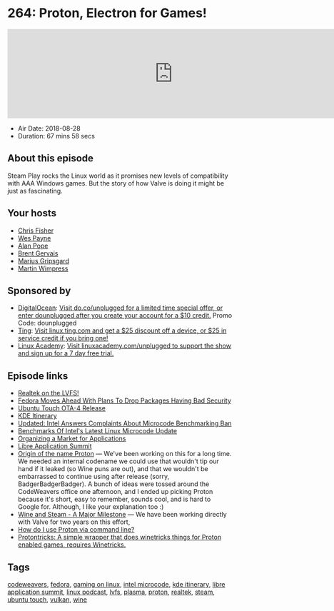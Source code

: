 # 264: Proton, Electron for Games!

<iframe src="https://player.fireside.fm/v2/RUkczH-V+2qUeIW5Q?theme=dark" width="740" height="200" frameborder="0" scrolling="no"></iframe>

* Air Date: 2018-08-28
* Duration: 67 mins 58 secs

## About this episode

Steam Play rocks the Linux world as it promises new levels of compatibility with AAA Windows games. But the story of how Valve is doing it might be just as fascinating. 

## Your hosts
* [Chris Fisher](https://linuxunplugged.com/hosts/chrislas)
* [Wes Payne](https://linuxunplugged.com/hosts/wes)
* [Alan Pope](https://linuxunplugged.com/guests/alanpope)
* [Brent Gervais](https://linuxunplugged.com/guests/brentgervais)
* [Marius Gripsgard](https://linuxunplugged.com/guests/marius)
* [Martin Wimpress](https://linuxunplugged.com/guests/martinwimpress)

## Sponsored by

  * [DigitalOcean](https://do.co/unplugged): [Visit do.co/unplugged for a limited time special offer, or enter dounplugged after you create your account for a $10 credit.](https://do.co/unplugged) Promo Code: dounplugged
  * [Ting](http://linux.ting.com): [Visit linux.ting.com and get a $25 discount off a device, or $25 in service credit if you bring one!](http://linux.ting.com)
  * [Linux Academy](http://linuxacademy.com/unplugged): [Visit linuxacademy.com/unplugged to support the show and sign up for a 7 day free trial.](http://linuxacademy.com/unplugged)



## Episode links

  * [Realtek on the LVFS!](https://blogs.gnome.org/hughsie/2018/08/27/realtek-on-the-lvfs/ "Realtek on the LVFS!")
  * [Fedora Moves Ahead With Plans To Drop Packages Having Bad Security](https://www.phoronix.com/scan.php?page=news_item&px=Fedora-FESCo-Enforcing-Security "Fedora Moves Ahead With Plans To Drop Packages Having Bad Security")
  * [Ubuntu Touch OTA-4 Release](https://ubports.com/blog/ubports-blog-1/post/ubuntu-touch-ota-4-release-166 "Ubuntu Touch OTA-4 Release")
  * [KDE Itinerary](https://www.volkerkrause.eu/2018/08/25/kde-itinerary-overview.html "KDE Itinerary")
  * [Updated: Intel Answers Complaints About Microcode Benchmarking Ban](https://www.tomshardware.com/news/intel-cpu-microcode-benchmark-mitigation,37684.html "Updated: Intel Answers Complaints About Microcode Benchmarking Ban")
  * [Benchmarks Of Intel's Latest Linux Microcode Update](https://www.phoronix.com/scan.php?page=article&item=intel-august-microcode&num=1 "Benchmarks Of Intel's Latest Linux Microcode Update")
  * [Organizing a Market for Applications](https://www.linuxjournal.com/content/organizing-market-applications "Organizing a Market for Applications")
  * [Libre Application Summit](https://las.gnome.org/conferences/LAS "Libre Application Summit")
  * [Origin of the name Proton](https://github.com/ValveSoftware/Proton/issues/642#issuecomment-416262220 "Origin of the name Proton") — We've been working on this for a long time. We needed an internal codename we could use that wouldn't tip our hand if it leaked (so Wine puns are out), and that we wouldn't be embarrassed to continue using after release (sorry, BadgerBadgerBadger). A bunch of ideas were tossed around the CodeWeavers office one afternoon, and I ended up picking Proton because it's short, easy to remember, sounds cool, and is hard to Google for. Although, I like your explanation too :)
  * [Wine and Steam - A Major Milestone](https://www.codeweavers.com/about/blogs/jwhite/2018/8/22/wine-and-steam-a-major-milestone "Wine and Steam - A Major Milestone") — We have been working directly with Valve for two years on this effort,
  * [How do I use Proton via command line?](https://www.reddit.com/r/linux_gaming/comments/9au2qp/how_do_i_use_proton_via_command_line/ "How do I use Proton via command line?")
  * [Protontricks: A simple wrapper that does winetricks things for Proton enabled games, requires Winetricks.](https://github.com/Sirmentio/protontricks "Protontricks: A simple wrapper that does winetricks things for Proton enabled games, requires Winetricks.")



## Tags

[codeweavers](https://linuxunplugged.com/tags/codeweavers), [fedora](https://linuxunplugged.com/tags/fedora), [gaming on linux](https://linuxunplugged.com/tags/gaming%20on%20linux), [intel microcode](https://linuxunplugged.com/tags/intel%20microcode), [kde itinerary](https://linuxunplugged.com/tags/kde%20itinerary), [libre application summit](https://linuxunplugged.com/tags/libre%20application%20summit), [linux podcast](https://linuxunplugged.com/tags/linux%20podcast), [lvfs](https://linuxunplugged.com/tags/lvfs), [plasma](https://linuxunplugged.com/tags/plasma), [proton](https://linuxunplugged.com/tags/proton), [realtek](https://linuxunplugged.com/tags/realtek), [steam](https://linuxunplugged.com/tags/steam), [ubuntu touch](https://linuxunplugged.com/tags/ubuntu%20touch), [vulkan](https://linuxunplugged.com/tags/vulkan), [wine](https://linuxunplugged.com/tags/wine)